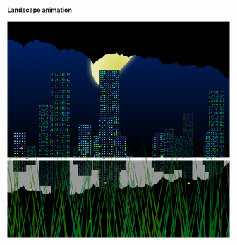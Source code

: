 #### Landscape animation

![alt text](https://github.com/Dmitriev-NN/Landscape/blob/master/landscape.png)
